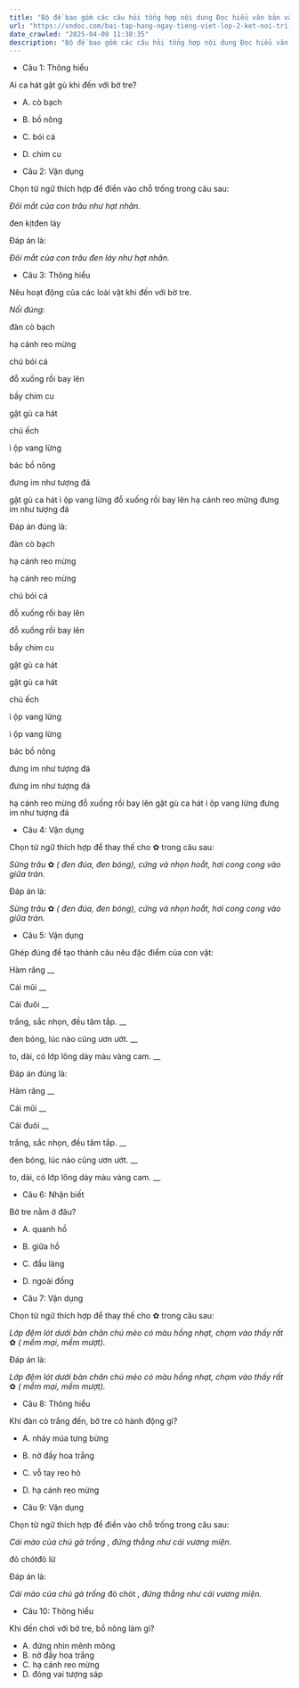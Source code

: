 ```yaml
---
title: "Bộ đề bao gồm các câu hỏi tổng hợp nội dung Đọc hiểu văn bản và Luyện từ và câu được học ở Tuần 24 trong chương trình Tiếng Việt lớp 2 Tập 2 Kết nối tri thức."
url: "https://vndoc.com/bai-tap-hang-ngay-tieng-viet-lop-2-ket-noi-tri-thuc-tuan-24-thu-5-336736"
date_crawled: "2025-04-09 11:38:35"
description: "Bộ đề bao gồm các câu hỏi tổng hợp nội dung Đọc hiểu văn bản và Luyện từ và câu được học ở Tuần 24 trong chương trình Tiếng Việt lớp 2 Tập 2 Kết nối tri thức."
---
```


* Câu 1:  Thông hiểu

Ai ca hát gật gù khi đến với bờ tre?

  * A. cò bạch 
  * B. bồ nông 
  * C. bói cá 
  * D. chim cu 



* Câu 2:  Vận dụng

Chọn từ ngữ thích hợp để điền vào chỗ trống trong câu sau:

_Đôi mắt của con trâu như hạt nhãn._

đen kịtđen láy

Đáp án là:

_Đôi mắt của con trâu đen láy như hạt nhãn._

* Câu 3:  Thông hiểu

Nêu hoạt động của các loài vật khi đến với bờ tre.

_Nối đúng:_

đàn cò bạch 

hạ cánh reo mừng 

chú bói cá 

đỗ xuống rồi bay lên 

bầy chim cu 

gật gù ca hát 

chú ếch 

ì ộp vang lừng 

bác bồ nông 

đưng im như tượng đá 

gật gù ca hát  ì ộp vang lừng  đỗ xuống rồi bay lên  hạ cánh reo mừng  đưng im như tượng đá 

Đáp án đúng là:

đàn cò bạch 

hạ cánh reo mừng 

hạ cánh reo mừng 

chú bói cá 

đỗ xuống rồi bay lên 

đỗ xuống rồi bay lên 

bầy chim cu 

gật gù ca hát 

gật gù ca hát 

chú ếch 

ì ộp vang lừng 

ì ộp vang lừng 

bác bồ nông 

đưng im như tượng đá 

đưng im như tượng đá 

hạ cánh reo mừng  đỗ xuống rồi bay lên  gật gù ca hát  ì ộp vang lừng  đưng im như tượng đá 

* Câu 4:  Vận dụng

Chọn từ ngữ thích hợp để thay thế cho ✿ trong câu sau:

_Sừng trâu_ ✿ _( đen đúa, đen bóng), cứng và nhọn hoắt, hơi cong cong vào giữa trán._

Đáp án là:

_Sừng trâu_ ✿ _( đen đúa, đen bóng), cứng và nhọn hoắt, hơi cong cong vào giữa trán._

* Câu 5:  Vận dụng

Ghép đúng để tạo thành câu nêu đặc điểm của con vật:

Hàm răng  __

Cái mũi __

Cái đuôi __

trắng, sắc nhọn, đều tăm tắp. __

đen bóng, lúc nào cũng ươn ướt. __

to, dài, có lớp lông dày màu vàng cam. __

Đáp án đúng là:

Hàm răng __

Cái mũi __

Cái đuôi __

trắng, sắc nhọn, đều tăm tắp. __

đen bóng, lúc nào cũng ươn ướt. __

to, dài, có lớp lông dày màu vàng cam. __

* Câu 6: Nhận biết

Bờ tre nằm ở đâu?

  * A. quanh hồ 
  * B. giữa hồ 
  * C. đầu làng 
  * D. ngoài đồng 



* Câu 7:  Vận dụng

Chọn từ ngữ thích hợp để thay thế cho ✿ trong câu sau:

_Lớp đệm lót dưới bàn chân chú mèo có màu hồng nhạt, chạm vào thấy rất_ ✿ _( mềm mại, mềm mượt)._

Đáp án là:

_Lớp đệm lót dưới bàn chân chú mèo có màu hồng nhạt, chạm vào thấy rất_ ✿ _( mềm mại, mềm mượt)._

* Câu 8:  Thông hiểu

Khi đàn cò trắng đến, bờ tre có hành động gì?

  * A. nhảy múa tưng bừng 
  * B. nở đầy hoa trắng 
  * C. vỗ tay reo hò 
  * D. hạ cánh reo mừng 



* Câu 9:  Vận dụng

Chọn từ ngữ thích hợp để điền vào chỗ trống trong câu sau:

_Cái mào của chú gà trống_ _, đứng thẳng như cái vương miện._

đỏ chótđỏ lừ

Đáp án là:

_Cái mào của chú gà trống_ đỏ chót _, đứng thẳng như cái vương miện._

* Câu 10:  Thông hiểu

Khi đến chơi với bờ tre, bồ nông làm gì?

  * A. đứng nhìn mênh mông 
  * B. nở đầy hoa trắng 
  * C. hạ cánh reo mừng 
  * D. đóng vai tượng sáp 


